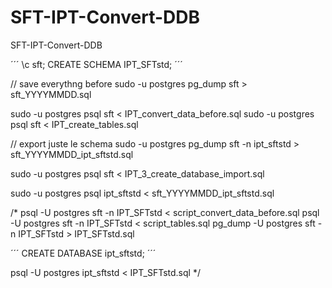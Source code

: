 # SFT-IPT-Convert-DDB
SFT-IPT-Convert-DDB


´´´
\c sft;
CREATE SCHEMA IPT_SFTstd;
´´´

// save everythng before
sudo -u postgres pg_dump sft > sft_YYYYMMDD.sql 

sudo -u postgres psql sft < IPT_convert_data_before.sql 
sudo -u postgres psql sft < IPT_create_tables.sql 

// export juste le schema
sudo -u postgres pg_dump sft -n ipt_sftstd > sft_YYYYMMDD_ipt_sftstd.sql 

sudo -u postgres psql sft < IPT_3_create_database_import.sql 

sudo -u postgres psql ipt_sftstd < sft_YYYYMMDD_ipt_sftstd.sql





/*
psql -U postgres sft -n IPT_SFTstd < script_convert_data_before.sql
psql -U postgres sft -n IPT_SFTstd < script_tables.sql
pg_dump -U postgres sft -n IPT_SFTstd > IPT_SFTstd.sql

´´´
CREATE DATABASE ipt_sftstd;
´´´

psql -U postgres ipt_sftstd < IPT_SFTstd.sql
*/
